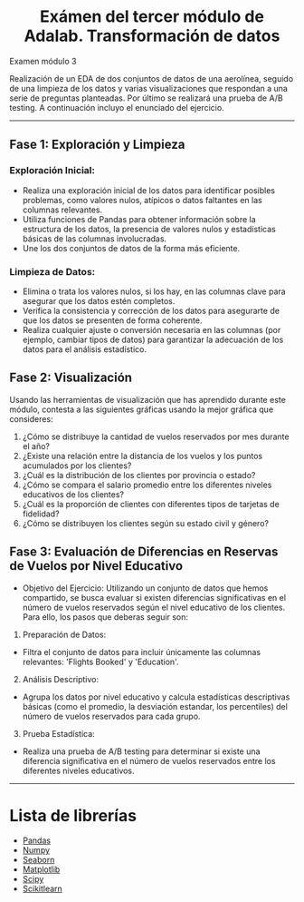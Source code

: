 <h1 align="center"> Exámen del tercer módulo de Adalab. Transformación de datos </h1>

Examen módulo 3

Realización de un EDA de dos conjuntos de datos de una aerolínea, seguido de una limpieza de los datos y varias visualizaciones que respondan a una serie de preguntas planteadas. Por último se realizará una prueba de A/B testing. A continuación incluyo el enunciado del ejercicio.
***
## Fase 1: Exploración y Limpieza
### Exploración Inicial:
- Realiza una exploración inicial de los datos para identificar posibles problemas, como valores nulos, atípicos o datos faltantes en las columnas relevantes.
- Utiliza funciones de Pandas para obtener información sobre la estructura de los datos, la presencia de valores nulos y estadísticas básicas de las columnas involucradas.
- Une los dos conjuntos de datos de la forma más eficiente.
### Limpieza de Datos:
- Elimina o trata los valores nulos, si los hay, en las columnas clave para asegurar que los datos estén completos.
- Verifica la consistencia y corrección de los datos para asegurarte de que los datos se presenten de forma coherente.
- Realiza cualquier ajuste o conversión necesaria en las columnas (por ejemplo, cambiar tipos de datos) para garantizar la adecuación de los datos para el análisis estadístico.
## Fase 2: Visualización
Usando las herramientas de visualización que has aprendido durante este módulo, contesta a las siguientes gráficas usando la mejor gráfica que consideres:
1. ¿Cómo se distribuye la cantidad de vuelos reservados por mes durante el año?
2. ¿Existe una relación entre la distancia de los vuelos y los puntos acumulados por los clientes?
3. ¿Cuál es la distribución de los clientes por provincia o estado?
4. ¿Cómo se compara el salario promedio entre los diferentes niveles educativos de los clientes?
5. ¿Cuál es la proporción de clientes con diferentes tipos de tarjetas de fidelidad?
6. ¿Cómo se distribuyen los clientes según su estado civil y género?
## Fase 3: Evaluación de Diferencias en Reservas de Vuelos por Nivel Educativo
- Objetivo del Ejercicio: Utilizando un conjunto de datos que hemos compartido, se busca evaluar si existen diferencias significativas en el número de vuelos reservados según el nivel educativo de los clientes. Para ello, los pasos que deberas seguir son:
1. Preparación de Datos:
  - Filtra el conjunto de datos para incluir únicamente las columnas relevantes: 'Flights Booked' y 'Education'.
2. Análisis Descriptivo:
  - Agrupa los datos por nivel educativo y calcula estadísticas descriptivas básicas (como el promedio, la desviación estandar, los percentiles) del número de vuelos reservados para cada grupo.
3. Prueba Estadística:
  - Realiza una prueba de A/B testing para determinar si existe una diferencia significativa en el número de vuelos reservados entre los diferentes niveles educativos.
***
# Lista de librerías
- [Pandas](https://pandas.pydata.org/docs/user_guide/index.html#user-guide)
- [Numpy](https://numpy.org/doc/)
- [Seaborn](https://seaborn.pydata.org)
- [Matplotlib](https://matplotlib.org/stable/index.html)
- [Scipy](https://docs.scipy.org/doc/)
- [Scikitlearn](https://scikit-learn.org/stable/)
